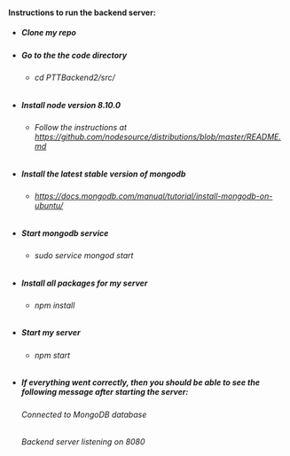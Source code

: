 #### Instructions to run the backend server:
* ##### Clone my repo
* ##### Go to the the code directory
  +  ###### cd PTTBackend2/src/
* ##### Install node version 8.10.0
  + ###### Follow the instructions at https://github.com/nodesource/distributions/blob/master/README.md
* ##### Install the latest stable version of mongodb
  + ###### https://docs.mongodb.com/manual/tutorial/install-mongodb-on-ubuntu/
* ##### Start mongodb service
  +  ###### sudo service mongod start
* ##### Install all packages for my server
  +  ###### npm install
* ##### Start my server
  +  ###### npm start
* ##### If everything went correctly, then you should be able to see the following message after starting the server:
    ###### Connected to MongoDB database
    ###### Backend server listening on 8080
